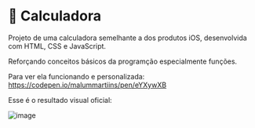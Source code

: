 # 🧮 Calculadora

Projeto de uma calculadora semelhante a dos produtos iOS, 
desenvolvida com HTML, CSS e JavaScript.

Reforçando conceitos básicos da programção especialmente funções.

Para ver ela funcionando e personalizada:
https://codepen.io/malummartiins/pen/eYXywXB

Esse é o resultado visual oficial:

![image](https://github.com/malummartiins/calculadora/assets/130713333/223603f3-4fc2-4394-bff7-8c4e06c0eeca)
